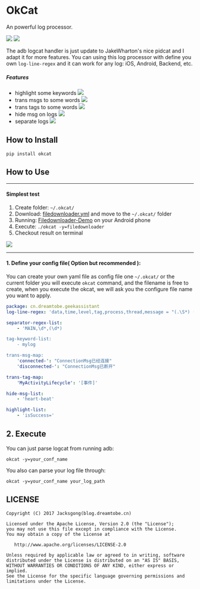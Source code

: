 # OkCat
An powerful log processor.

![](https://img.shields.io/badge/LogProcessor-OkCat-blue.svg)
[![](https://img.shields.io/badge/pip-okcat-green.svg)](https://pypi.python.org/pypi/OkCat)

The adb logcat handler is just update to JakeWharton's nice pidcat and I adapt it for more features.
You can using this log processor with define you own `log-line-regex` and it can work for any log: iOS, Android, Backend, etc.  

##### Features

- highlight some keywords
![](https://github.com/Jacksgong/okcat/raw/master/arts/highlight-demo.png)
- trans msgs to some words
![](https://github.com/Jacksgong/okcat/raw/master/arts/trans-msg-demo.png)
- trans tags to some words
![](https://github.com/Jacksgong/okcat/raw/master/arts/trans-tag-demo.png)
- hide msg on logs
![](https://github.com/Jacksgong/okcat/raw/master/arts/hide-msg-demo.png)
- separate logs
![](https://github.com/Jacksgong/okcat/raw/master/arts/separate-demo.png)

## How to Install

```shell
pip install okcat
```

## How to Use

---

#### Simplest test

1. Create folder: `~/.okcat/`
2. Download: [filedownloader.yml](https://github.com/Jacksgong/okcat/raw/master/demo-conf/filedownloader.yml) and move to the `~/.okcat/` folder
3. Running: [Filedownloader-Demo](https://github.com/lingochamp/FileDownloader) on your Android phone 
4. Execute: `./okcat -y=filedownloader`
5. Checkout result on terminal

![](https://github.com/Jacksgong/okcat/raw/master/arts/demo.png)

---

#### 1. Define your config file( Option but recommended ):

You can create your own yaml file as config file one `~/.okcat/` or the current folder you will execute `okcat` command, and the filename is free to create, when you execute the okcat, we will ask you the configure file name you want to apply.

```yml
package: cn.dreamtobe.geekassistant
log-line-regex: 'data,time,level,tag,process,thread,message = "(.\S*) (.\S*) ([A-Z])/([^:[]*):\[(\d*):([^] ]*)\] (.*?)$"'

separator-regex-list:
	- 'MAIN,\d*,(\d*)

tag-keyword-list:
	- mylog

trans-msg-map:
	'connected-': "ConnectionMsg已经连接"
	'disconnected-': "ConnectionMsg已断开"

trans-tag-map:
	'MyActivityLifecycle': '[事件]'

hide-msg-list:
	- 'heart-beat'

highlight-list:
	- 'isSuccess='
```

## 2. Execute

You can just parse logcat from running adb:

```
okcat -y=your_conf_name
```

You also can parse your log file through:

```
okcat -y=your_conf_name your_log_path
```

## LICENSE

```
Copyright (C) 2017 Jacksgong(blog.dreamtobe.cn)

Licensed under the Apache License, Version 2.0 (the "License");
you may not use this file except in compliance with the License.
You may obtain a copy of the License at

   http://www.apache.org/licenses/LICENSE-2.0

Unless required by applicable law or agreed to in writing, software
distributed under the License is distributed on an "AS IS" BASIS,
WITHOUT WARRANTIES OR CONDITIONS OF ANY KIND, either express or implied.
See the License for the specific language governing permissions and
limitations under the License.
```

